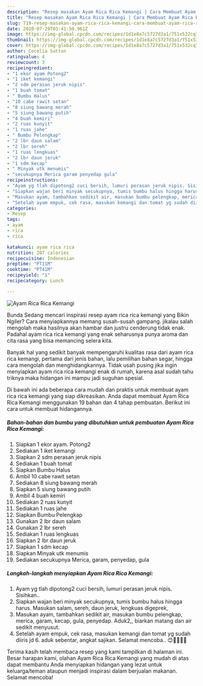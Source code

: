 ```yaml
---
description: "Resep masakan Ayam Rica Rica Kemangi | Cara Membuat Ayam Rica Rica Kemangi Yang Paling Enak"
title: "Resep masakan Ayam Rica Rica Kemangi | Cara Membuat Ayam Rica Rica Kemangi Yang Paling Enak"
slug: 719-resep-masakan-ayam-rica-rica-kemangi-cara-membuat-ayam-rica-rica-kemangi-yang-paling-enak
date: 2020-07-29T03:41:50.961Z
image: https://img-global.cpcdn.com/recipes/1d1e8a7c5727d3a1/751x532cq70/ayam-rica-rica-kemangi-foto-resep-utama.jpg
thumbnail: https://img-global.cpcdn.com/recipes/1d1e8a7c5727d3a1/751x532cq70/ayam-rica-rica-kemangi-foto-resep-utama.jpg
cover: https://img-global.cpcdn.com/recipes/1d1e8a7c5727d3a1/751x532cq70/ayam-rica-rica-kemangi-foto-resep-utama.jpg
author: Cecelia Sutton
ratingvalue: 4
reviewcount: 3
recipeingredient:
- "1 ekor ayam Potong2"
- "1 iket kemangi"
- "2 sdm perasan jeruk nipis"
- "1 buah tomat"
- " Bumbu Halus"
- "10 cabe rawit setan"
- "8 siung bawang merah"
- "5 siung bawang putih"
- "4 buah kemiri"
- "2 ruas kunyit"
- "1 ruas jahe"
- " Bumbu Pelengkap"
- "2 lbr daun salam"
- "2 lbr sereh"
- "1 ruas lengkuas"
- "2 lbr daun jeruk"
- "1 sdm kecap"
- " Minyak utk menumis"
- "secukupnya Merica garam penyedap gula"
recipeinstructions:
- "Ayam yg tlah dipotong2 cuci bersih, lumuri perasan jeruk nipis. Sisihkan.."
- "Siapkan wajan beri minyak secukupnya, tumis bumbu halus hingga harus. Masukan salam, sereh, daun jeruk, lengkuas digeprek,"
- "Masukan ayam, tambahkan sedikit air, masukan bumbu pelengkap, merica, garam, kecap, gula, penyedap. Aduk2,, biarkan matang dan air sedikit menyusut."
- "Setelah ayam empuk, cek rasa, masukan kemangi dan tomat yg sudah diiris jd 6. aduk sebentar, angkat sajikan. Selamat mencoba.. 😊👩‍🍳👩‍🍳"
categories:
- Resep
tags:
- ayam
- rica
- rica

katakunci: ayam rica rica 
nutrition: 207 calories
recipecuisine: Indonesian
preptime: "PT11M"
cooktime: "PT41M"
recipeyield: "1"
recipecategory: Lunch

---
```



![Ayam Rica Rica Kemangi](https://img-global.cpcdn.com/recipes/1d1e8a7c5727d3a1/751x532cq70/ayam-rica-rica-kemangi-foto-resep-utama.jpg)

Bunda Sedang mencari inspirasi resep ayam rica rica kemangi yang Bikin Ngiler? Cara menyiapkannya memang susah-susah gampang. jikalau salah mengolah maka hasilnya akan hambar dan justru cenderung tidak enak. Padahal ayam rica rica kemangi yang enak seharusnya punya aroma dan cita rasa yang bisa memancing selera kita.

Banyak hal yang sedikit banyak mempengaruhi kualitas rasa dari ayam rica rica kemangi, pertama dari jenis bahan, lalu pemilihan bahan segar, hingga cara mengolah dan menghidangkannya. Tidak usah pusing jika ingin menyiapkan ayam rica rica kemangi enak di rumah, karena asal sudah tahu triknya maka hidangan ini mampu jadi suguhan spesial.




Di bawah ini ada beberapa cara mudah dan praktis untuk membuat ayam rica rica kemangi yang siap dikreasikan. Anda dapat membuat Ayam Rica Rica Kemangi menggunakan 19 bahan dan 4 tahap pembuatan. Berikut ini cara untuk membuat hidangannya.

<!--inarticleads1-->

##### Bahan-bahan dan bumbu yang dibutuhkan untuk pembuatan Ayam Rica Rica Kemangi:

1. Siapkan 1 ekor ayam. Potong2
1. Sediakan 1 iket kemangi
1. Siapkan 2 sdm perasan jeruk nipis
1. Sediakan 1 buah tomat
1. Siapkan  Bumbu Halus
1. Ambil 10 cabe rawit setan
1. Sediakan 8 siung bawang merah
1. Siapkan 5 siung bawang putih
1. Ambil 4 buah kemiri
1. Sediakan 2 ruas kunyit
1. Sediakan 1 ruas jahe
1. Siapkan  Bumbu Pelengkap
1. Gunakan 2 lbr daun salam
1. Gunakan 2 lbr sereh
1. Sediakan 1 ruas lengkuas
1. Siapkan 2 lbr daun jeruk
1. Siapkan 1 sdm kecap
1. Siapkan  Minyak utk menumis
1. Sediakan secukupnya Merica, garam, penyedap, gula




<!--inarticleads2-->

##### Langkah-langkah menyiapkan Ayam Rica Rica Kemangi:

1. Ayam yg tlah dipotong2 cuci bersih, lumuri perasan jeruk nipis. Sisihkan..
1. Siapkan wajan beri minyak secukupnya, tumis bumbu halus hingga harus. Masukan salam, sereh, daun jeruk, lengkuas digeprek,
1. Masukan ayam, tambahkan sedikit air, masukan bumbu pelengkap, merica, garam, kecap, gula, penyedap. Aduk2,, biarkan matang dan air sedikit menyusut.
1. Setelah ayam empuk, cek rasa, masukan kemangi dan tomat yg sudah diiris jd 6. aduk sebentar, angkat sajikan. Selamat mencoba.. 😊👩‍🍳👩‍🍳




Terima kasih telah membaca resep yang kami tampilkan di halaman ini. Besar harapan kami, olahan Ayam Rica Rica Kemangi yang mudah di atas dapat membantu Anda menyiapkan hidangan yang lezat untuk keluarga/teman ataupun menjadi inspirasi dalam berjualan makanan. Selamat mencoba!
